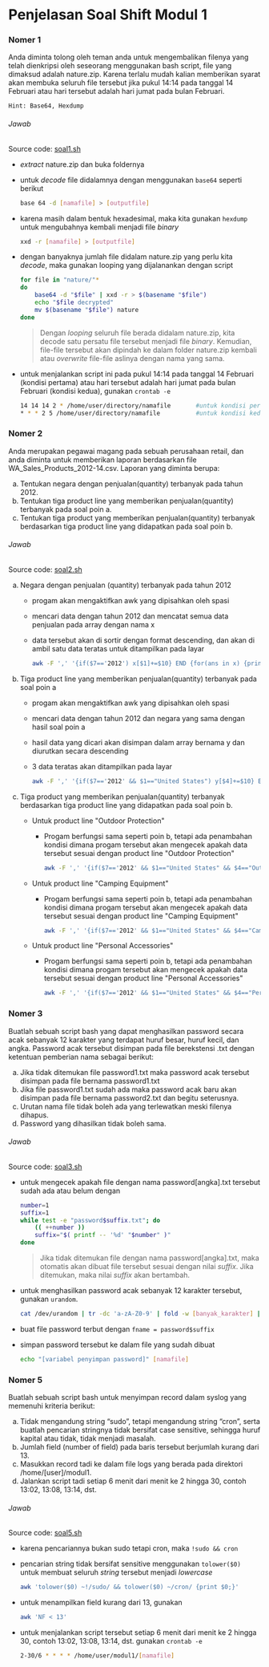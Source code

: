 # Penjelasan Soal Shift Modul 1

### Nomer 1
Anda diminta tolong oleh teman anda untuk mengembalikan filenya yang telah dienkripsi oleh seseorang menggunakan bash script, file yang dimaksud adalah nature.zip. Karena terlalu mudah kalian memberikan syarat akan membuka seluruh file tersebut jika pukul 14:14 pada tanggal 14 Februari atau hari tersebut adalah hari jumat pada bulan Februari.

```Hint: Base64, Hexdump```

###### Jawab
Source code: [soal1.sh](https://github.com/sudrajadhadi/SoalShift_modul1_B07/blob/master/soal1.sh)

* *extract* nature.zip dan buka foldernya
* untuk *decode* file didalamnya dengan menggunakan `base64` seperti berikut
    ```bash
    base 64 -d [namafile] > [outputfile]
    ```
* karena masih dalam bentuk hexadesimal, maka kita gunakan `hexdump` untuk mengubahnya kembali menjadi file *binary*
    ```bash
    xxd -r [namafile] > [outputfile]
    ```
* dengan banyaknya jumlah file didalam nature.zip yang perlu kita *decode*, maka gunakan looping yang dijalanankan dengan script

    ```bash
    for file in "nature/"*
    do
	    base64 -d "$file" | xxd -r > $(basename "$file")
	    echo "$file decrypted"
	    mv $(basename "$file") nature
    done
    ```
    > Dengan *looping* seluruh file berada didalam nature.zip, kita decode satu persatu file tersebut menjadi file *binary*. Kemudian, file-file tersebut akan dipindah ke dalam folder nature.zip kembali atau *overwrite* file-file aslinya dengan nama yang sama.

* untuk menjalankan script ini pada pukul 14:14 pada tanggal 14 Februari (kondisi pertama) atau hari tersebut adalah hari jumat pada bulan Februari (kondisi kedua), gunakan `crontab -e`

    ```bash
    14 14 14 2 * /home/user/directory/namafile       #untuk kondisi pertama
    * * * 2 5 /home/user/directory/namafile          #untuk kondisi kedua
    ```

### Nomer 2
Anda merupakan pegawai magang pada sebuah perusahaan retail, dan anda diminta untuk memberikan laporan berdasarkan file WA_Sales_Products_2012-14.csv. Laporan yang diminta berupa:
<ol type="a">
<li>Tentukan negara dengan penjualan(quantity) terbanyak pada tahun 2012.
<li>Tentukan tiga product line yang memberikan penjualan(quantity) terbanyak pada soal poin a.
<li>Tentukan tiga product yang memberikan penjualan(quantity) terbanyak berdasarkan tiga product line yang didapatkan pada soal poin b.
</ol>

###### Jawab
Source code: [soal2.sh](https://github.com/sudrajadhadi/SoalShift_modul1_B07/blob/master/soal2.sh)
<ol type="a">
<li>Negara dengan penjualan (quantity) terbanyak pada tahun 2012

* progam akan mengaktifkan awk yang dipisahkan oleh spasi
* mencari data dengan tahun 2012 dan mencatat semua data penjualan pada array dengan nama x
* data tersebut akan di sortir dengan format descending, dan akan di ambil satu data teratas untuk ditampilkan pada layar

    ```bash
    awk -F ',' '{if($7=='2012') x[$1]+=$10} END {for(ans in x) {print ans}}' WA_Sales_Products_2012-14.csv | sort -nr | head -1
    ```
   
<li>Tiga product line yang memberikan penjualan(quantity) terbanyak pada soal poin a

* progam akan mengaktifkan awk yang dipisahkan oleh spasi
* mencari data dengan tahun 2012 dan negara yang sama dengan hasil soal poin a
* hasil data yang dicari akan disimpan dalam array bernama y dan diurutkan secara descending
* 3 data teratas akan ditampilkan pada layar

    ```bash
    awk -F ',' '{if($7=='2012' && $1=="United States") y[$4]+=$10} END {for(ans in y) {print p[ans],ans}}' WA_Sales_Products_2012-14.csv | sort -nr | awk 'NR<=3 {print $2,$3}'
    ```

<li>Tiga product yang memberikan penjualan(quantity) terbanyak berdasarkan tiga product line yang didapatkan pada soal poin b.

* Untuk product line "Outdoor Protection"

    * Progam berfungsi sama seperti poin b, tetapi ada penambahan kondisi dimana progam tersebut akan mengecek apakah data tersebut sesuai dengan product line "Outdoor Protection"

        ```bash
        awk -F ',' '{if($7=='2012' && $1=="United States" && $4=="Outdoor Protection") a[$6]+=$10} END {for(ans in a) {print p[ans], ans}}' WA_Sales_Products_2012-14.csv | sort -nr | awk 'NR<=3 {print $2,$3,$4}'
        ```
    
* Untuk product line "Camping Equipment"

    * Progam berfungsi sama seperti poin b, tetapi ada penambahan kondisi dimana progam tersebut akan mengecek apakah data tersebut sesuai dengan product line "Camping Equipment"

        ```bash
        awk -F ',' '{if($7=='2012' && $1=="United States" && $4=="Camping Equipment") b[$6]+=$10} END {for(ans in b) {print p[ans], ans}}' WA_Sales_Products_2012-14.csv | sort -nr | awk 'NR<=3 {print $2,$3,$4}'
        ```
    
* Untuk product line "Personal Accessories"

    * Progam berfungsi sama seperti poin b, tetapi ada penambahan kondisi dimana progam tersebut akan mengecek apakah data tersebut sesuai dengan product line "Personal Accessories"

        ```bash
        awk -F ',' '{if($7=='2012' && $1=="United States" && $4=="Personal Accessories") c[$6]+=$10} END {for(ans in c) {print c[ans], ans}}' WA_Sales_Products_2012-14.csv | sort -nr | awk 'NR<=3 {print $2,$3,$4}'
        ``` 
</ol>

### Nomer 3

Buatlah sebuah script bash yang dapat menghasilkan password secara acak sebanyak 12 karakter yang terdapat huruf besar, huruf kecil, dan angka. Password acak tersebut disimpan pada file berekstensi .txt dengan ketentuan pemberian nama sebagai berikut:
<ol type="a">
<li>Jika tidak ditemukan file password1.txt maka password acak tersebut disimpan pada file bernama password1.txt
<li>Jika file password1.txt sudah ada maka password acak baru akan disimpan pada file bernama password2.txt dan begitu seterusnya.
<li>Urutan nama file tidak boleh ada yang terlewatkan meski filenya dihapus.
<li>Password yang dihasilkan tidak boleh sama.
</ol>

###### Jawab
Source code: [soal3.sh](https://github.com/sudrajadhadi/SoalShift_modul1_B07/blob/master/soal3.sh)

* untuk mengecek apakah file dengan nama password[angka].txt tersebut sudah ada atau belum dengan
    ```bash
    number=1
    suffix=1
    while test -e "password$suffix.txt"; do
        (( ++number ))
        suffix="$( printf -- '%d' "$number" )"
    done
    ```
    > Jika tidak ditemukan file dengan nama password[angka].txt, maka otomatis akan dibuat file tersebut sesuai dengan nilai *suffix*. Jika ditemukan, maka nilai *suffix* akan bertambah.
    
* untuk menghasilkan password acak sebanyak 12 karakter tersebut, gunakan `urandom`.
    ```bash
    cat /dev/urandom | tr -dc 'a-zA-Z0-9' | fold -w [banyak_karakter] | head -n 1
    ```
* buat file password terbut dengan `fname = password$suffix`
* simpan password tersebut ke dalam file yang sudah dibuat

    ```bash
    echo "[variabel penyimpan password]" [namafile]
    ```

### Nomer 5 

Buatlah sebuah script bash untuk menyimpan record dalam syslog yang memenuhi kriteria berikut:
<ol type="a">
<li>Tidak mengandung string “sudo”, tetapi mengandung string “cron”, serta buatlah pencarian stringnya tidak bersifat case sensitive, sehingga huruf kapital atau tidak, tidak menjadi masalah.
<li>Jumlah field (number of field) pada baris tersebut berjumlah kurang dari 13.
<li>Masukkan record tadi ke dalam file logs yang berada pada direktori /home/[user]/modul1.
<li>Jalankan script tadi setiap 6 menit dari menit ke 2 hingga 30, contoh 13:02, 13:08, 13:14, dst.
</ol>

###### Jawab
Source code: [soal5.sh](https://github.com/sudrajadhadi/SoalShift_modul1_B07/blob/master/soal5.sh)

* karena pencariannya bukan sudo tetapi cron, maka `!sudo && cron`
* pencarian string tidak bersifat sensitive menggunakan `tolower($0)` untuk membuat seluruh *string* tersebut menjadi *lowercase* 

    ```bash
    awk 'tolower($0) ~!/sudo/ && tolower($0) ~/cron/ {print $0;}'
    ```

* untuk menampilkan field kurang dari 13, gunakan

   ```bash
   awk 'NF < 13'
   ```

* untuk menjalankan script tersebut setiap 6 menit dari menit ke 2 hingga 30, contoh 13:02, 13:08, 13:14, dst. gunakan `crontab -e`

    ```bash
    2-30/6 * * * * /home/user/modul1/[namafile]
    ```
